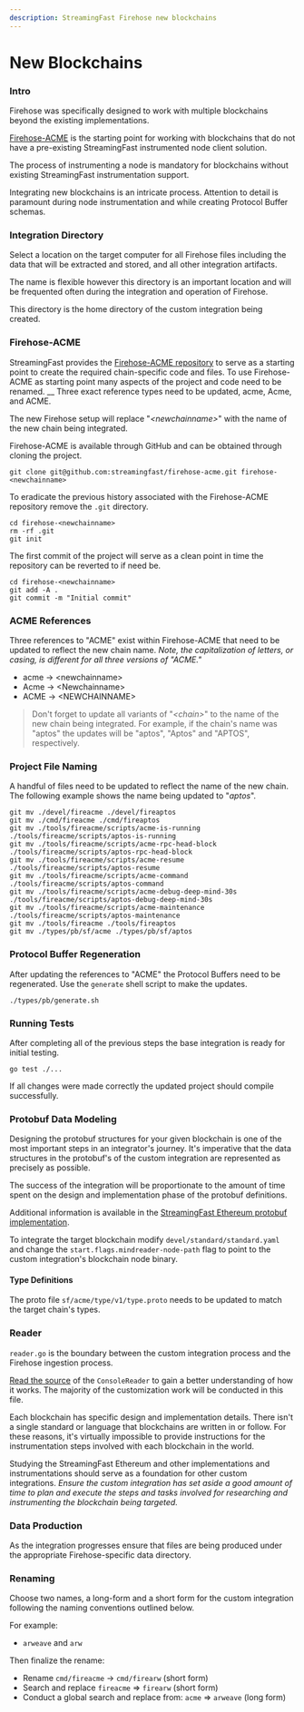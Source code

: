 ```yaml
---
description: StreamingFast Firehose new blockchains
---
```


# New Blockchains

### Intro

Firehose was specifically designed to work with multiple blockchains beyond the existing implementations.

[Firehose-ACME](firehose-starter.md) is the starting point for working with blockchains that do not have a pre-existing StreamingFast instrumented node client solution.

The process of instrumenting a node is mandatory for blockchains without existing StreamingFast instrumentation support.

Integrating new blockchains is an intricate process. Attention to detail is paramount during node instrumentation and while creating Protocol Buffer schemas.

### Integration Directory

Select a location on the target computer for all Firehose files including the data that will be extracted and stored, and all other integration artifacts.&#x20;

The name is flexible however this directory is an important location and will be frequented often during the integration and operation of Firehose.&#x20;

This directory is the home directory of the custom integration being created.

### Firehose-ACME

StreamingFast provides the [Firehose-ACME repository](https://github.com/streamingfast/firehose-acme) to serve as a starting point to create the required chain-specific code and files. To use Firehose-ACME as starting point many aspects of the project and code need to be renamed. __ Three exact reference types need to be updated, acme, Acme, and ACME.

The new Firehose setup will replace "_\<newchainname>_" with the name of the new chain being integrated.

Firehose-ACME is available through GitHub and can be obtained through cloning the project.

```shell-session
git clone git@github.com:streamingfast/firehose-acme.git firehose-<newchainname>
```

To eradicate the previous history associated with the Firehose-ACME repository remove the `.git` directory.

```
cd firehose-<newchainname>
rm -rf .git
git init
```

The first commit of the project will serve as a clean point in time the repository can be reverted to if need be.&#x20;

```
cd firehose-<newchainname>
git add -A .
git commit -m "Initial commit"
```

### ACME References

Three references to "ACME" exist within Firehose-ACME that need to be updated to reflect the new chain name. _Note, the capitalization of letters, or casing, is different for all three versions of "ACME."_

* acme -> \<newchainname>
* Acme -> \<Newchainname>
* ACME -> \<NEWCHAINNAME>

> Don't forget to update all variants of "_\<chain>_" to the name of the new chain being integrated. For example, if the chain's name was "aptos" the updates will be "aptos", "Aptos" and "APTOS", respectively.

### Project File Naming

A handful of files need to be updated to reflect the name of the new chain. The following example shows the name being updated to "_aptos_".

```
git mv ./devel/fireacme ./devel/fireaptos
git mv ./cmd/fireacme ./cmd/fireaptos
git mv ./tools/fireacme/scripts/acme-is-running ./tools/fireacme/scripts/aptos-is-running
git mv ./tools/fireacme/scripts/acme-rpc-head-block ./tools/fireacme/scripts/aptos-rpc-head-block
git mv ./tools/fireacme/scripts/acme-resume ./tools/fireacme/scripts/aptos-resume
git mv ./tools/fireacme/scripts/acme-command ./tools/fireacme/scripts/aptos-command
git mv ./tools/fireacme/scripts/acme-debug-deep-mind-30s ./tools/fireacme/scripts/aptos-debug-deep-mind-30s
git mv ./tools/fireacme/scripts/acme-maintenance ./tools/fireacme/scripts/aptos-maintenance
git mv ./tools/fireacme ./tools/fireaptos
git mv ./types/pb/sf/acme ./types/pb/sf/aptos
```

### Protocol Buffer Regeneration

After updating the references to "ACME" the Protocol Buffers need to be regenerated. Use the `generate` shell script to make the updates.&#x20;

```
./types/pb/generate.sh
```

### Running Tests&#x20;

After completing all of the previous steps the base integration is ready for initial testing.&#x20;

```
go test ./...
```

If all changes were made correctly the updated project should compile successfully.

### Protobuf Data Modeling&#x20;

Designing the protobuf structures for your given blockchain is one of the most important steps in an integrator's journey. It's imperative that the data structures in the protobuf's of the custom integration are represented as precisely as possible.&#x20;

The success of the integration will be proportionate to the amount of time spent on the design and implementation phase of the protobuf definitions.

Additional information is available in the [StreamingFast Ethereum protobuf implementation](https://github.com/streamingfast/firehose-ethereum/blob/develop/proto/sf/ethereum/type/v2/type.proto).

&#x20;To integrate the target blockchain modify `devel/standard/standard.yaml` and change the `start.flags.mindreader-node-path` flag to point to the custom integration's blockchain node binary.&#x20;

#### Type Definitions

The proto file `sf/acme/type/v1/type.proto` needs to be updated to match the target chain's types.&#x20;

### Reader

`reader.go` is the boundary between the custom integration process and the Firehose ingestion process.

[Read the source](https://github.com/streamingfast/firehose-acme/blob/master/nodemanager/codec/consolereader.go) of the `ConsoleReader` to gain a better understanding of how it works. The majority of the customization work will be conducted in this file.

Each blockchain has specific design and implementation details. There isn't a single standard or language that blockchains are written in or follow. For these reasons, it's virtually impossible to provide instructions for the instrumentation steps involved with each blockchain in the world.

Studying the StreamingFast Ethereum and other implementations and instrumentations should serve as a foundation for other custom integrations. _Ensure the custom integration has set aside a good amount of time to plan and execute the steps and tasks involved for researching and instrumenting the blockchain being targeted._&#x20;

### Data Production

As the integration progresses ensure that files are being produced under the appropriate Firehose-specific data directory.

### Renaming

Choose two names, a long-form and a short form for the custom integration following the naming conventions outlined below.

For example:

* `arweave` and `arw`

Then finalize the rename:

* Rename `cmd/fireacme` -> `cmd/firearw` (short form)
* Search and replace `fireacme` => `firearw` (short form)
* Conduct a global search and replace from: `acme` => `arweave` (long form)

